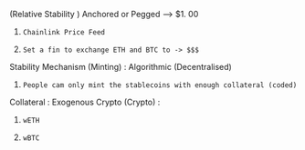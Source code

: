 (Relative Stability ) Anchored or Pegged --> $1.     00
 1.     Chainlink Price Feed
 2.     Set a fin to exchange ETH and BTC to -> $$$

Stability Mechanism (Minting) : Algorithmic (Decentralised)
 1.     People cam only mint the stablecoins with enough collateral (coded)
Collateral : Exogenous Crypto (Crypto) :
 1.     wETH
 2.     wBTC




